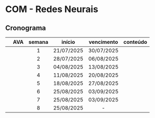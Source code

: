 # COM - Redes Neurais

## Cronograma

|   | AVA | semana | início | vencimento | conteúdo |
|:---:|:---:|:---:|:---:|:---:|:---|
|  |  | 1 | 21/07/2025 | 30/07/2025 |  |
|  |  | 2 | 28/07/2025 | 06/08/2025 |  |
|  |  | 3 | 04/08/2025 | 13/08/2025 |  |
|  |  | 4 | 11/08/2025 | 20/08/2025 |  |
|  |  | 5 | 18/08/2025 | 27/08/2025 |  |
|  |  | 6 | 25/08/2025 | 03/09/2025 |  |
|  |  | 7 | 25/08/2025 | 03/09/2025 |  |
|  |  | 8 | 25/08/2025 | - |  |